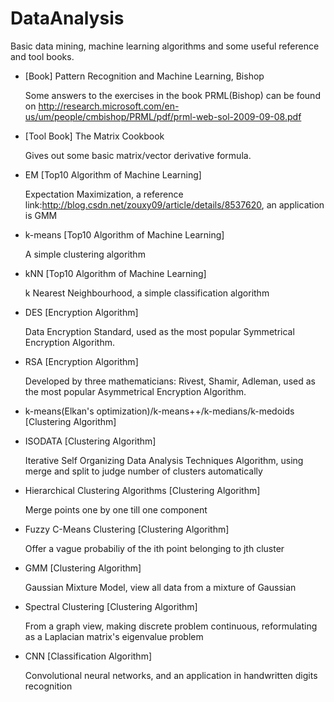 # DataAnalysis
Basic data mining, machine learning algorithms and some useful reference and tool books.


- [Book] Pattern  Recognition and Machine Learning, Bishop

  Some answers to the exercises in the book PRML(Bishop) can be found on http://research.microsoft.com/en-us/um/people/cmbishop/PRML/pdf/prml-web-sol-2009-09-08.pdf

- [Tool Book] The Matrix Cookbook

  Gives out some basic matrix/vector derivative formula.

- EM [Top10 Algorithm of Machine Learning]

  Expectation Maximization, a reference link:http://blog.csdn.net/zouxy09/article/details/8537620, an application is GMM
  
- k-means [Top10 Algorithm of Machine Learning]

  A simple clustering algorithm
  
- kNN [Top10 Algorithm of Machine Learning]

  k Nearest Neighbourhood, a simple classification algorithm

- DES [Encryption Algorithm]

  Data Encryption	Standard, used as the most popular Symmetrical Encryption Algorithm.

- RSA [Encryption Algorithm]

  Developed by three mathematicians: Rivest, Shamir, Adleman, used as the most popular Asymmetrical Encryption Algorithm.

- k-means(Elkan's optimization)/k-means++/k-medians/k-medoids [Clustering Algorithm]
  
- ISODATA [Clustering Algorithm]

  Iterative Self Organizing Data Analysis Techniques Algorithm, using merge and split to judge number of clusters automatically
  
- Hierarchical Clustering Algorithms [Clustering Algorithm]

  Merge points one by one till one component

- Fuzzy C-Means Clustering [Clustering Algorithm]

  Offer a vague probabiliy of the ith point belonging to jth cluster

- GMM [Clustering Algorithm]
  
  Gaussian Mixture Model, view all data from a mixture of Gaussian

- Spectral Clustering [Clustering Algorithm]

  From a graph view, making discrete problem continuous, reformulating as a Laplacian matrix's eigenvalue problem 

- CNN [Classification Algorithm]

  Convolutional neural networks, and an application in handwritten digits recognition
